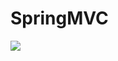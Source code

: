 # SpringMVC

![](https://cjpark-1304138896.cos.ap-guangzhou.myqcloud.com/note_img/v2-b49c37600109b31e917074ac78ccfc26_r.jpg)

